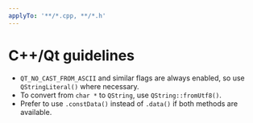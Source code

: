 ```yaml
---
applyTo: '**/*.cpp, **/*.h'
---
```


# C++/Qt guidelines

- `QT_NO_CAST_FROM_ASCII` and similar flags are always enabled, so use `QStringLiteral()` where
  necessary.
- To convert from `char *` to `QString`, use `QString::fromUtf8()`.
- Prefer to use `.constData()` instead of `.data()` if both methods are available.

